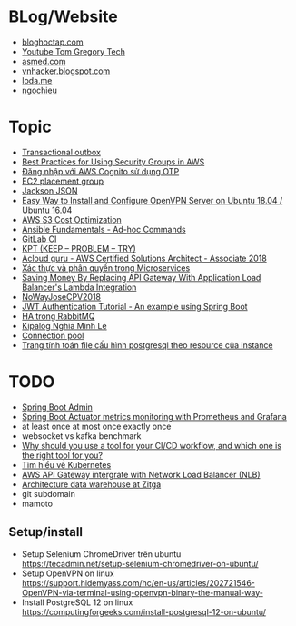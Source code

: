 # BLog/Website
- [bloghoctap.com](http://bloghoctap.com/) 
- [Youtube Tom Gregory Tech](https://www.youtube.com/channel/UCxOVEOhPNXcJuyfVLhm_BfQ/videos)
- [asmed.com](https://asmed.com/)
- [vnhacker.blogspot.com](https://vnhacker.blogspot.com/)
- [loda.me](https://loda.me/)
- [ngochieu](https://ngochieu.com/)
# Topic
- [Transactional outbox](https://microservices.io/patterns/data/transactional-outbox.html)
- [Best Practices for Using Security Groups in AWS](https://www.threatstack.com/blog/101-aws-security-tips-quotes-part-3-best-practices-for-using-security-groups-in-aws)
- [Đăng nhập với AWS Cognito sử dụng OTP](https://vhnam.github.io/tutorials/dang-nhap-voi-aws-cognito-su-dung-otp/)
- [EC2 placement group](https://jayendrapatil.com/aws-ec2-placement-groups/)
- [Jackson JSON](https://www.logicbig.com/tutorials/misc/jackson.html)
- [Easy Way to Install and Configure OpenVPN Server on Ubuntu 18.04 / Ubuntu 16.04](https://computingforgeeks.com/easy-way-to-install-and-configure-openvpn-server-on-ubuntu-18-04-ubuntu-16-04/)
- [AWS S3 Cost Optimization](https://www.sumologic.com/insight/s3-cost-optimization/?fbclid=IwAR2MSTHmJH9eWQlgLm5bmA8vfuXxBZIz8_-0C3xje65D3GYR6ApgBb1wsCU)
- [Ansible Fundamentals - Ad-hoc Commands](https://viblo.asia/p/ansible-fundamentals-ad-hoc-commands-bJzKmk16l9N)
- [GitLab CI ](https://blog.teko.vn/2019/02/01/gitlab-ci-tong-quan-va-cach-su-dung/)
- [KPT (KEEP – PROBLEM – TRY)](https://techtalk.vn/kpt-keep-problem-try-nhung-dieu-can-biet.html)
- [Acloud guru - AWS Certified Solutions Architect - Associate 2018](https://acloud.guru/forums/aws-certified-solutions-architect-associate/recent?p=1)
- [Xác thực và phân quyền trong Microservices](https://engineering.tiki.vn/x%C3%A1c-th%E1%BB%B1c-v%C3%A0-ph%C3%A2n-quy%E1%BB%81n-trong-microservices-37689e53c082)
- [Saving Money By Replacing API Gateway With Application Load Balancer's Lambda Integration](https://serverless-training.com/articles/save-money-by-replacing-api-gateway-with-application-load-balancer/)
- [NoWayJoseCPV2018](https://paragonie.com/files/talks/NoWayJoseCPV2018.pdf)
- [JWT Authentication Tutorial - An example using Spring Boot
](https://svlada.com/jwt-token-authentication-with-spring-boot/?fbclid=IwAR3OBFK9XX0qfEbjFt3EiF765yUeH8P4xRJyGYFlaY7Qa2hb-vBtreonHPo)
- [HA trong RabbitMQ](https://jack-vanlightly.com/blog/2018/8/31/rabbitmq-vs-kafka-part-5-fault-tolerance-and-high-availability-with-rabbitmq)
- [Kipalog Nghia Minh Le](https://kipalog.com/users/NghiaMinhLe/mypage)
- [Connection pool](https://www.youtube.com/watch?v=nwBBd9GrcqI)
- [Trang tính toán file cấu hình postgresql theo resource của instance](https://pgtune.leopard.in.ua/?fbclid=IwAR2-s6Lqh_Q-8CI24InxwUwjbEFg4Go5E7LmImbi5t4HKNLVWfYITWNueCw#/)
# TODO
- [Spring Boot Admin](https://www.baeldung.com/spring-boot-admin)
- [Spring Boot Actuator metrics monitoring with Prometheus and Grafana](https://www.callicoder.com/spring-boot-actuator-metrics-monitoring-dashboard-prometheus-grafana/)
- at least once at most once exactly once
- websocket vs kafka benchmark
- [Why should you use a tool for your CI/CD workflow, and which one is the right tool for you?](https://blog.overops.com/jenkins-vs-travis-ci-vs-circle-ci-vs-teamcity-vs-codeship-vs-gitlab-ci-vs-bamboo/)
- [Tìm hiểu về Kubernetes](https://viblo.asia/p/tim-hieu-ve-kubernetes-Ljy5VWy9Kra)
- [AWS API Gateway intergrate with Network Load Balancer (NLB)](https://www.youtube.com/watch?v=A0jMIXldYAw)
- [Architecture data warehouse at Zitga](https://trinhhieu668.wordpress.com/2020/02/08/architechture-dataware-house-at-zitga/?fbclid=IwAR2lbEEBiWRWnyd0T4zD22_VLe_yPJVn4hPJNj0xaGlXF4ZD_Mmze2Hr9Sw)
- git subdomain
- mamoto

## Setup/install
- Setup Selenium ChromeDriver trên ubuntu   
https://tecadmin.net/setup-selenium-chromedriver-on-ubuntu/
- Setup OpenVPN on linux    
https://support.hidemyass.com/hc/en-us/articles/202721546-OpenVPN-via-terminal-using-openvpn-binary-the-manual-way-
- Install PostgreSQL 12 on linux    
https://computingforgeeks.com/install-postgresql-12-on-ubuntu/